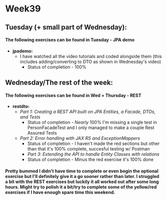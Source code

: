 # Week39

## Tuesday (+ small part of Wednesday):
#### The following exercises can be found in Tuesday - JPA demo
* **jpademo:**
    - I have watched all the video tutorials and coded alongside them (this includes adding/converting to DTO as shown in Wednesday's video)
      - Status of completion - 100%
## Wednesday/The rest of the week:
#### The following exercises can be found in Wed + Thursday - REST
* **restdto:**
    - *Part 1: Creating a REST API built on JPA Entities, a Facade, DTOs, and Tests*
      - Status of completion - *Nearly* 100% I'm missing a single test in PersonFacadeTest and I only managed to make a couple Rest Assured Tests
    - *Part 2: Error handling with JAX RS and ExceptionMappers*
      - Status of completion - I haven't made the red sections but other than that it's 100% complete, succesful testing w/ Postman
      - *Part 3: Extending the API to handle Entity Classes with relations*
      - Status of completion - Minus the red exercise it's 100% done
#### Pretty bummed I didn't have time to complete or even begin the optional exercise but I'll definitely give it a go sooner rather than later. I struggled a bit with the REST exercises but luckily it all worked out after some long hours. Might try to polish it a bit/try to complete some of the yellow/red exercises if I have enough spare time this weekend.
